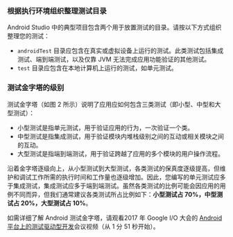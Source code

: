 ### 根据执行环境组织整理测试目录

Android Studio 中的典型项目包含两个用于放置测试的目录。请按以下方式组织整理您的测试：

- `androidTest` 目录应包含在真实或虚拟设备上运行的测试。此类测试包括集成测试、端到端测试，以及仅靠 JVM 无法完成应用功能验证的其他测试。
- `test` 目录应包含在本地计算机上运行的测试，如单元测试。

### 测试金字塔的级别

测试金字塔（如图 2 所示）说明了应用应如何包含三类测试（即小型、中型和大型测试）：

- 小型测试是指单元测试，用于验证应用的行为，一次验证一个类。
- 中型测试是指集成测试，用于验证模块内堆栈级别之间的互动或相关模块之间的互动。
- 大型测试是指端到端测试，用于验证跨越了应用的多个模块的用户操作流程。

沿着金字塔逐级向上，从小型测试到大型测试，各类测试的保真度逐级提高，但维护和调试工作所需的执行时间和工作量也逐级增加。因此，您编写的单元测试应多于集成测试，集成测试应多于端到端测试。虽然各类测试的比例可能会因应用的用例不同而异，但我们通常建议各类测试所占比例如下：**小型测试占 70%，中型测试占 20%，大型测试占 10%**。 

如需详细了解 Android 测试金字塔，请观看2017 年 Google I/O 大会的 [Android 平台上的测试驱动型开发](https://www.youtube.com/watch?v=pK7W5npkhho&start=111)会议视频（从 1 分 51 秒开始）。

 